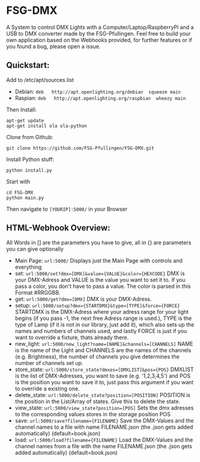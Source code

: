 # FSG-DMX
A System to control DMX Lights with a Computer/Laptop/RaspberryPi and a USB to DMX converter made by the FSG-Pfullingen. Feel free to build your own application based on the Webhooks provided, for further features or if you found a bug, please open a issue.

## Quickstart:
Add to  /etc/apt/sources.list
* Debian: ```deb   http://apt.openlighting.org/debian  squeeze main```
* Raspian: ```deb   http://apt.openlighting.org/raspbian  wheezy main```

Then Install:
```
apt-get update
apt-get install ola ola-python
```
Clone from Github:
```
git clone https://github.com/FSG-Pfullingen/FSG-DMX.git
```
Install Python stuff:
```
python install.py
```
Start with
```
cd FSG-DMX
python main.py
```
Then navigate to ```[YOURIP]:5000/``` in your Browser 

## HTML-Webhook Overview:
All Words in [] are the parameters you have to give, all in {} are parameters you can give optionally
* Main Page: ```url:5000/```
Displays just the Main Page with controls and everything
* set: ```url:5000/set?dmx=[DMX]&value={VALUE}&color={HEXCODE}```
DMX is your DMX-Adress and VALUE is the value you want to set it to. If you pass a color, you don't have to pass a value. The color is parsed in this Format #RRGGBB.
* get: ```url:5000/get?dmx=[DMX]```
DMX is your DMX-Adress.
* setup: ```url:5000/setup?dmx={STARTDMX}&type=[TYPE]&force={FORCE}```
STARTDMX is the DMX-Adress where your adress range for your light begins (if you pass -1, the next free Adress range is used.), TYPE is the type of Lamp (if it is not in our library, just add it), which also sets up the names and numbers of channels used, and lastly FORCE is just if you want to override a fixture, thats already there.
* new_light: ```url:5000/new_light?name=[NAME]&channels=[CHANNELS]```
NAME is the name of the Light and CHANNELS are the names of the channels (e.g. Brightness), the number of channels you give determines the number of channels set up.
* store_state: ```url:5000/store_state?dmxes=[DMXLIST]&pos={POS}```
DMXLIST is the list of DMX-Adresses, you want to save (e.g. '1,2,3,4,5') and POS is the position you want to save it to, just pass this argument if you want to override a existing one.
* delete_state: ```url:5000/delete_state?position=[POSITION]```
POSITION is the position in the List/Array of states.
Give this to delete the state.
* view_state: ```url:5000/view_state?position=[POS]```
Sets the dmx adresses to the corresponding values stores in the storage position POS
* save: ```url:5000/save?filename={FILENAME}```
Save the DMX-Values and the channel names to a file with name FILENAME.json (the .json gets added automatically) (default=book.json)
* load: ```url:5000/load?filename={FILENAME}```
Load the DMX-Values and the channel names from a file with the name FILENAME.json (the .json gets added automatically) (default=book.json)
